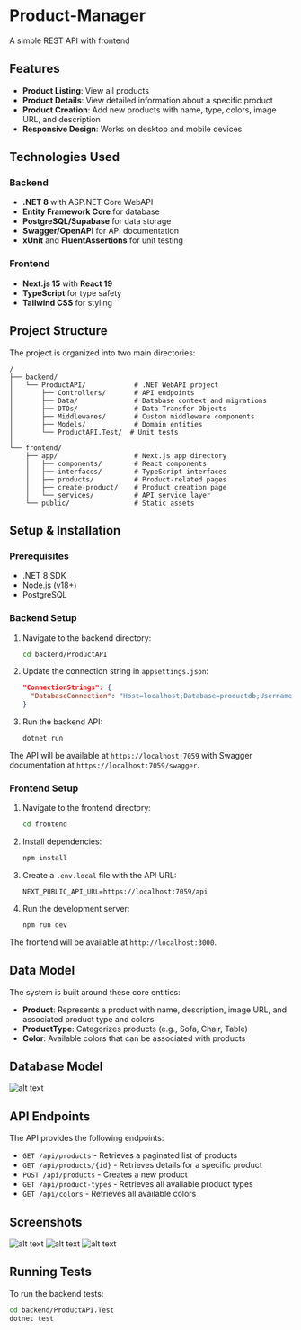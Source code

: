 # Product-Manager
A simple REST API with frontend

## Features

- **Product Listing**: View all products
- **Product Details**: View detailed information about a specific product
- **Product Creation**: Add new products with name, type, colors, image URL, and description
- **Responsive Design**: Works on desktop and mobile devices

## Technologies Used

### Backend
- **.NET 8** with ASP.NET Core WebAPI
- **Entity Framework Core** for database 
- **PostgreSQL/Supabase** for data storage
- **Swagger/OpenAPI** for API documentation
- **xUnit** and **FluentAssertions** for unit testing

### Frontend
- **Next.js 15** with **React 19**
- **TypeScript** for type safety
- **Tailwind CSS** for styling

## Project Structure

The project is organized into two main directories:

```
/
├── backend/
│   └── ProductAPI/            # .NET WebAPI project
│       ├── Controllers/       # API endpoints
│       ├── Data/              # Database context and migrations
│       ├── DTOs/              # Data Transfer Objects
│       ├── Middlewares/       # Custom middleware components
│       ├── Models/            # Domain entities
│       └── ProductAPI.Test/  # Unit tests
│
└── frontend/
    ├── app/                   # Next.js app directory
    │   ├── components/        # React components
    │   ├── interfaces/        # TypeScript interfaces
    │   ├── products/          # Product-related pages
    │   ├── create-product/    # Product creation page
    │   └── services/          # API service layer
    └── public/                # Static assets
```

## Setup & Installation

### Prerequisites

- .NET 8 SDK
- Node.js (v18+)
- PostgreSQL

### Backend Setup

1. Navigate to the backend directory:
   ```bash
   cd backend/ProductAPI
   ```

2. Update the connection string in `appsettings.json`:
   ```json
   "ConnectionStrings": {
     "DatabaseConnection": "Host=localhost;Database=productdb;Username=your_username;Password=your_password"
   }
   ```

4. Run the backend API:
   ```bash
   dotnet run
   ```

The API will be available at `https://localhost:7059` with Swagger documentation at `https://localhost:7059/swagger`.

### Frontend Setup

1. Navigate to the frontend directory:
   ```bash
   cd frontend
   ```

2. Install dependencies:
   ```bash
   npm install
   ```

3. Create a `.env.local` file with the API URL:
   ```
   NEXT_PUBLIC_API_URL=https://localhost:7059/api
   ```

4. Run the development server:
   ```bash
   npm run dev
   ```

The frontend will be available at `http://localhost:3000`.

## Data Model

The system is built around these core entities:

- **Product**: Represents a product with name, description, image URL, and associated product type and colors
- **ProductType**: Categorizes products (e.g., Sofa, Chair, Table)
- **Color**: Available colors that can be associated with products

## Database Model
![alt text](./assets/image-4.png)

## API Endpoints

The API provides the following endpoints:

- `GET /api/products` - Retrieves a paginated list of products
- `GET /api/products/{id}` - Retrieves details for a specific product
- `POST /api/products` - Creates a new product
- `GET /api/product-types` - Retrieves all available product types
- `GET /api/colors` - Retrieves all available colors


## Screenshots

![alt text](./assets/image-1.png)
![alt text](./assets/image-2.png)
![alt text](./assets/image-3.png)

## Running Tests

To run the backend tests:

```bash
cd backend/ProductAPI.Test
dotnet test
```
